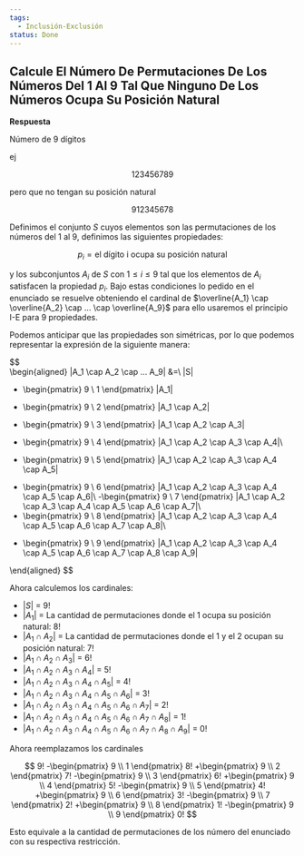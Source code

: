 ```yaml
---
tags:
  - Inclusión-Exclusión
status: Done
---
```


## Calcule El Número De Permutaciones De Los Números Del 1 Al 9 Tal Que Ninguno De Los Números Ocupa Su Posición Natural

**Respuesta**

Número de 9 dígitos

ej

$$
123456789
$$

pero que no tengan su posición natural

$$
912345678
$$

Definimos el conjunto $S$ cuyos elementos son las permutaciones de los números del 1 al 9, definimos las siguientes propiedades:

$$
p_i = \text{el dígito i ocupa su posición natural}
$$

y los subconjuntos $A_i$ de $S$ con $1 \le i \le 9$ tal que los elementos de $A_i$ satisfacen la propiedad $p_i$. Bajo estas condiciones lo pedido en el enunciado se resuelve obteniendo el cardinal de $\overline{A_1} \cap \overline{A_2} \cap ... \cap \overline{A_9}$ para ello usaremos el principio I-E para 9 propiedades.

Podemos anticipar que las propiedades son simétricas, por lo que podemos representar la expresión de la siguiente manera:

$$  
\begin{aligned}
|A_1 \cap A_2 \cap ... A_9| &=\\ |S|
- \begin{pmatrix} 9 \\ 1 \end{pmatrix} |A_1| 
+ \begin{pmatrix} 9 \\ 2 \end{pmatrix} |A_1 \cap A_2| 
- \begin{pmatrix} 9 \\ 3 \end{pmatrix} |A_1 \cap A_2 \cap A_3| 
+ \begin{pmatrix} 9 \\ 4 \end{pmatrix} |A_1 \cap A_2 \cap A_3 \cap A_4|\\
- \begin{pmatrix} 9 \\ 5 \end{pmatrix} |A_1 \cap A_2 \cap A_3 \cap A_4 \cap A_5|
+ \begin{pmatrix} 9 \\ 6 \end{pmatrix} |A_1 \cap A_2 \cap A_3 \cap A_4 \cap A_5 \cap A_6|\\
-\begin{pmatrix} 9 \\ 7 \end{pmatrix} |A_1 \cap A_2 \cap A_3 \cap A_4 \cap A_5 \cap A_6 \cap A_7|\\
+ \begin{pmatrix} 9 \\ 8 \end{pmatrix} |A_1 \cap A_2 \cap A_3 \cap A_4 \cap A_5 \cap A_6 \cap A_7 \cap A_8|\\
- \begin{pmatrix} 9 \\ 9 \end{pmatrix} |A_1 \cap A_2 \cap A_3 \cap A_4 \cap A_5 \cap A_6 \cap A_7 \cap A_8 \cap A_9|

\end{aligned}
$$ 

Ahora calculemos los cardinales:

- $|S|$ = $9!$
- $|A_1|$ = La cantidad de permutaciones donde el 1 ocupa su posición natural: $8!$
- $|A_1 \cap A_2|$ = La cantidad de permutaciones donde el 1 y el 2 ocupan su posición natural: $7!$
- $|A_1 \cap A_2 \cap A_3|$ = $6!$
- $|A_1 \cap A_2 \cap A_3 \cap A_4|$ = $5!$
- $|A_1 \cap A_2 \cap A_3 \cap A_4 \cap A_5|$ = $4!$
- $|A_1 \cap A_2 \cap A_3 \cap A_4 \cap A_5 \cap A_6|$ = $3!$
- $|A_1 \cap A_2 \cap A_3 \cap A_4 \cap A_5 \cap A_6 \cap A_7|$ = $2!$
- $|A_1 \cap A_2 \cap A_3 \cap A_4 \cap A_5 \cap A_6 \cap A_7 \cap A_8|$ = $1!$
- $|A_1 \cap A_2 \cap A_3 \cap A_4 \cap A_5 \cap A_6 \cap A_7 \cap A_8 \cap A_9|$ = $0!$

Ahora reemplazamos los cardinales

$$
9!
-\begin{pmatrix} 9 \\ 1 \end{pmatrix} 8!
+\begin{pmatrix} 9 \\ 2 \end{pmatrix} 7!
-\begin{pmatrix} 9 \\ 3 \end{pmatrix} 6!
+\begin{pmatrix} 9 \\ 4 \end{pmatrix} 5!
-\begin{pmatrix} 9 \\ 5 \end{pmatrix} 4!
+\begin{pmatrix} 9 \\ 6 \end{pmatrix} 3!
-\begin{pmatrix} 9 \\ 7 \end{pmatrix} 2!
+\begin{pmatrix} 9 \\ 8 \end{pmatrix} 1!
-\begin{pmatrix} 9 \\ 9 \end{pmatrix} 0!
$$

Esto equivale a la cantidad de permutaciones de los número del enunciado con su respectiva restricción.
